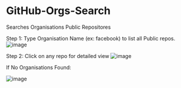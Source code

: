 # GitHub-Orgs-Search
Searches Organisations Public Repositores

Step 1: Type Organisation Name (ex: facebook) to list all Public repos.
![image](https://user-images.githubusercontent.com/17621181/149735672-f614148f-193e-4b56-bb17-480c14349525.png)


Step 2: Click on any repo for detailed view
![image](https://user-images.githubusercontent.com/17621181/149735745-81494433-0029-4be9-a718-73c352beb80b.png)


If No Organisations Found:

![image](https://user-images.githubusercontent.com/17621181/149735820-eca2956e-3421-414a-9a95-2365e9a5cce5.png)
